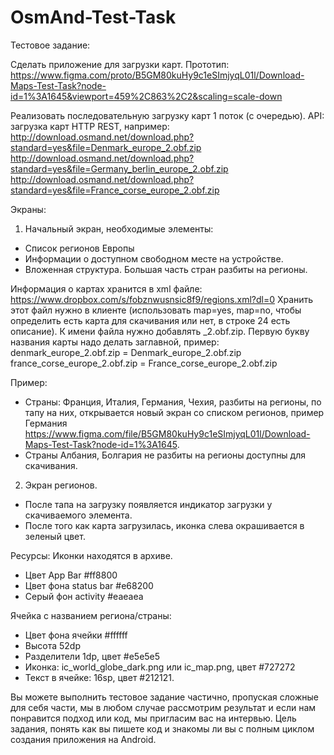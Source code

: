 # OsmAnd-Test-Task
Тестовое задание:

Сделать приложение для загрузки карт.
Прототип: https://www.figma.com/proto/B5GM80kuHy9c1eSImjyqL01l/Download-Maps-Test-Task?node-id=1%3A1645&viewport=459%2C863%2C2&scaling=scale-down

Реализовать последовательную загрузку карт 1 поток (с очередью).
API: загрузка карт HTTP REST, например: 
http://download.osmand.net/download.php?standard=yes&file=Denmark_europe_2.obf.zip
http://download.osmand.net/download.php?standard=yes&file=Germany_berlin_europe_2.obf.zip
http://download.osmand.net/download.php?standard=yes&file=France_corse_europe_2.obf.zip


Экраны:
1. Начальный экран, необходимые элементы:
- Список регионов Европы
- Информации о доступном свободном месте на устройстве.
- Вложенная структура. Большая часть стран разбиты на регионы.

Информация о картах хранится в xml файле:
https://www.dropbox.com/s/fobznwusnsic8f9/regions.xml?dl=0
Хранить этот файл нужно в клиенте (использовать map=yes, map=no, чтобы определить есть карта для скачивания или нет, в строке 24 есть описание).
К имени файла нужно добавлять _2.obf.zip. Первую букву названия карты надо делать заглавной, пример: denmark_europe_2.obf.zip = Denmark_europe_2.obf.zip
france_corse_europe_2.obf.zip = France_corse_europe_2.obf.zip


Пример:
- Страны: Франция, Италия, Германия, Чехия, разбиты на регионы, по тапу на них, открывается новый экран со списком
регионов, пример Германия https://www.figma.com/file/B5GM80kuHy9c1eSImjyqL01l/Download-Maps-Test-Task?node-id=1%3A1645.
- Страны Албания, Болгария не разбиты на регионы доступны для скачивания.

2. Экран регионов.
- После тапа на загрузку появляется индикатор загрузки у скачиваемого элемента.
- После того как карта загрузилась, иконка слева окрашивается в зеленый цвет.


Ресурсы:
Иконки находятся в архиве.

- Цвет App Bar #ff8800
- Цвет фона status bar #e68200
- Серый фон activity #eaeaea

Ячейка с названием региона/страны:
- Цвет фона ячейки #ffffff
- Высота 52dp
- Разделители 1dp, цвет #e5e5e5
- Иконка: ic_world_globe_dark.png или ic_map.png, цвет #727272
- Текст в ячейке: 16sp, цвет #212121.


Вы можете выполнить тестовое задание частично, пропуская сложные для себя части, мы в любом случае рассмотрим результат и если нам понравится подход или код, мы пригласим вас на интервью.
Цель задания, понять как вы пишете код и знакомы ли вы с полным циклом создания приложения на Android.

